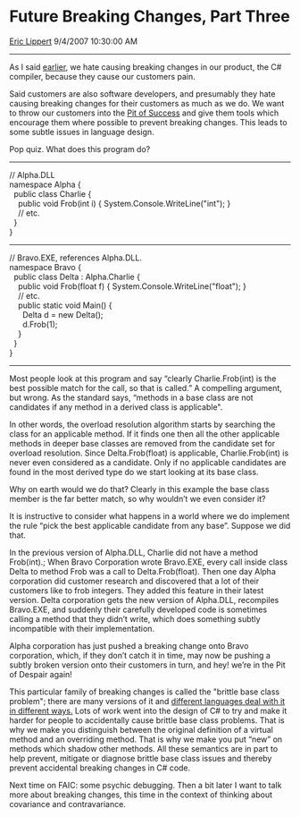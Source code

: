 # Future Breaking Changes, Part Three

[Eric Lippert](https://social.msdn.microsoft.com/profile/Eric%20Lippert) 9/4/2007 10:30:00 AM

-----

As I said [earlier](http://blogs.msdn.com/ericlippert/archive/2007/08/31/future-breaking-changes-part-two.aspx), we hate causing breaking changes in our product, the C\# compiler, because they cause our customers pain.

Said customers are also software developers, and presumably they hate causing breaking changes for their customers as much as we do. We want to throw our customers into the [Pit of Success](http://www.codinghorror.com/blog/archives/000940.html) and give them tools which encourage them where possible to prevent breaking changes. This leads to some subtle issues in language design.

Pop quiz. What does this program do?

-----

// Alpha.DLL  
namespace Alpha {  
  public class Charlie {  
    public void Frob(int i) { System.Console.WriteLine("int"); }  
    // etc.  
  }  
} 

-----

// Bravo.EXE, references Alpha.DLL.  
namespace Bravo {  
  public class Delta : Alpha.Charlie {  
    public void Frob(float f) { System.Console.WriteLine("float"); }  
    // etc.  
    public static void Main() {  
      Delta d = new Delta();  
      d.Frob(1);  
    }  
  }  
}

-----

Most people look at this program and say “clearly Charlie.Frob(int) is the best possible match for the call, so that is called.” A compelling argument, but wrong. As the standard says, “methods in a base class are not candidates if any method in a derived class is applicable".

In other words, the overload resolution algorithm starts by searching the class for an applicable method. If it finds one then all the other applicable methods in deeper base classes are removed from the candidate set for overload resolution. Since Delta.Frob(float) is applicable, Charlie.Frob(int) is never even considered as a candidate. Only if no applicable candidates are found in the most derived type do we start looking at its base class.

Why on earth would we do that? Clearly in this example the base class member is the far better match, so why wouldn’t we even consider it?

It is instructive to consider what happens in a world where we do implement the rule “pick the best applicable candidate from any base”. Suppose we did that.

In the previous version of Alpha.DLL, Charlie did not have a method Frob(int).; When Bravo Corporation wrote Bravo.EXE, every call inside class Delta to method Frob was a call to Delta.Frob(float). Then one day Alpha corporation did customer research and discovered that a lot of their customers like to frob integers. They added this feature in their latest version. Delta corporation gets the new version of Alpha.DLL, recompiles Bravo.EXE, and suddenly their carefully developed code is sometimes calling a method that they didn’t write, which does something subtly incompatible with their implementation.

Alpha corporation has just pushed a breaking change onto Bravo corporation, which, if they don’t catch it in time, may now be pushing a subtly broken version onto their customers in turn, and hey\! we’re in the Pit of Despair again\!

This particular family of breaking changes is called the "brittle base class problem"; there are many versions of it and [different languages deal with it in different ways.](http://blogs.msdn.com/ericlippert/archive/2004/01/07/48399.aspx) Lots of work went into the design of C\# to try and make it harder for people to accidentally cause brittle base class problems. That is why we make you distinguish between the original definition of a virtual method and an overriding method. That is why we make you put “new” on methods which shadow other methods. All these semantics are in part to help prevent, mitigate or diagnose brittle base class issues and thereby prevent accidental breaking changes in C\# code.

Next time on FAIC: some psychic debugging. Then a bit later I want to talk more about breaking changes, this time in the context of thinking about covariance and contravariance.


